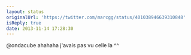 ```yaml
---
layout: status
originalUrl: 'https://twitter.com/marcgg/status/401038946639310848'
isReply: true
date: 2013-11-14 17:28:30
---
```


@ondacube ahahaha j'avais pas vu celle la ^^
